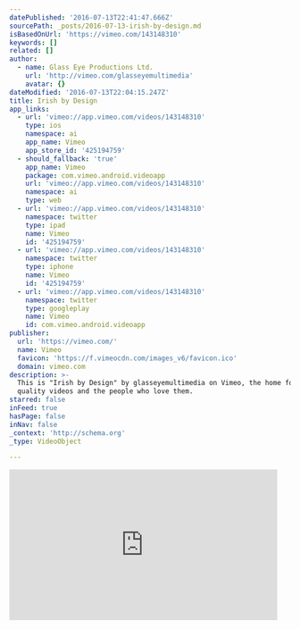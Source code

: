 ```yaml
---
datePublished: '2016-07-13T22:41:47.666Z'
sourcePath: _posts/2016-07-13-irish-by-design.md
isBasedOnUrl: 'https://vimeo.com/143148310'
keywords: []
related: []
author:
  - name: Glass Eye Productions Ltd.
    url: 'http://vimeo.com/glasseyemultimedia'
    avatar: {}
dateModified: '2016-07-13T22:04:15.247Z'
title: Irish by Design
app_links:
  - url: 'vimeo://app.vimeo.com/videos/143148310'
    type: ios
    namespace: ai
    app_name: Vimeo
    app_store_id: '425194759'
  - should_fallback: 'true'
    app_name: Vimeo
    package: com.vimeo.android.videoapp
    url: 'vimeo://app.vimeo.com/videos/143148310'
    namespace: ai
    type: web
  - url: 'vimeo://app.vimeo.com/videos/143148310'
    namespace: twitter
    type: ipad
    name: Vimeo
    id: '425194759'
  - url: 'vimeo://app.vimeo.com/videos/143148310'
    namespace: twitter
    type: iphone
    name: Vimeo
    id: '425194759'
  - url: 'vimeo://app.vimeo.com/videos/143148310'
    namespace: twitter
    type: googleplay
    name: Vimeo
    id: com.vimeo.android.videoapp
publisher:
  url: 'https://vimeo.com/'
  name: Vimeo
  favicon: 'https://f.vimeocdn.com/images_v6/favicon.ico'
  domain: vimeo.com
description: >-
  This is "Irish by Design" by glasseyemultimedia on Vimeo, the home for high
  quality videos and the people who love them.
starred: false
inFeed: true
hasPage: false
inNav: false
_context: 'http://schema.org'
_type: VideoObject

---
```

<iframe src="https://cdn.embedly.com/widgets/media.html?src=https%3A%2F%2Fplayer.vimeo.com%2Fvideo%2F143148310&amp;url=https%3A%2F%2Fvimeo.com%2F143148310&amp;image=http%3A%2F%2Fi.vimeocdn.com%2Fvideo%2F581231250_295x166.jpg&amp;key=b7d04c9b404c499eba89ee7072e1c4f7&amp;type=text%2Fhtml&amp;schema=vimeo" width="480" height="270" scrolling="no" frameborder="0" allowfullscreen="" style=""></iframe>